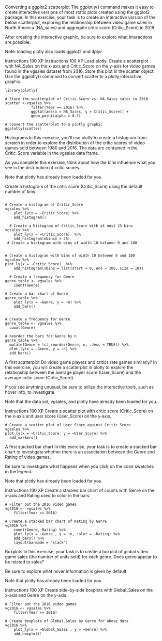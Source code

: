 Converting a ggplot2 scatterplot
The ggplotly() command makes it easy to create interactive versions of most static plots created using the ggplot2 package. In this exercise, your task is to create an interactive version of the below scatterplot, exploring the relationship between video game sales in North America (NA_sales) and aggregate critic score (Critic_Score) in 2016.

After creating the interactive graphic, be sure to explore what interactions are possible.

Note: loading plotly also loads ggplot2 and dplyr.

Instructions
100 XP
Instructions
100 XP
Load plotly.
Create a scatterplot with NA_Sales on the x-axis and Critic_Score on the y-axis for video games found in the vgsales dataset from 2016. Store this plot in the scatter object.
Use the ggplotly() command to convert scatter to a plotly interactive graphic.

```
library(plotly)

# Store the scatterplot of Critic_Score vs. NA_Sales sales in 2016
scatter <-vgsales %>%
			filter(Year == 2016) %>%
			ggplot(aes(x = NA_Sales, y = Critic_Score)) +
			geom_point(alpha = 0.3)

# Convert the scatterplot to a plotly graphic
ggplotly(scatter)
```


Histograms
In this exercise, you'll use plotly to create a histogram from scratch in order to explore the distribution of the critic scores of video games sold between 1980 and 2016. The data are contained in the Critic_Score variable in the vgsales data frame.

As you complete this exercise, think about how the bins influence what you see in the distribution of critic scores.

Note that plotly has already been loaded for you.


Create a histogram of the critic score (Critic_Score) using the default number of bins.




```

# Create a histogram of Critic_Score
vgsales %>%
	plot_ly(x = ~Critic_Score) %>%
	add_histogram()
  
  # Create a histogram of Critic_Score with at most 25 bins
vgsales %>%
	plot_ly(x = ~Critic_Score)  %>%
	add_histogram(nbinsx = 25)
 # Create a histogram with bins of width 10 between 0 and 100


# Create a histogram with bins of width 10 between 0 and 100
vgsales %>%
plot_ly(x = ~Critic_Score)  %>%
	add_histogram(xbins = list(start = 0, end = 100, size = 10))
 
  # Create a frequency for Genre
genre_table <- vgsales %>%
	count(Genre)

# Create a bar chart of Genre
genre_table %>%
	plot_ly(x = ~Genre, y = ~n) %>%
	add_bars()
  
  ```
  
  
  ```
  # Create a frequency for Genre
genre_table <- vgsales %>%
	count(Genre)

# Reorder the bars for Genre by n
genre_table %>%
	mutate(Genre = fct_reorder(Genre, n, .desc = TRUE)) %>%
	plot_ly(x = ~Genre, y = ~n) %>% 
	add_bars()                      
  
```
  
  A first scatterplot
Do video game players and critics rate games similarly? In this exercise, you will create a scatterplot in plotly to explore the relationship between the average player score (User_Score) and the average critic score (Critic_Score).

If you see anything unusual, be sure to utilize the interactive tools, such as hover info, to investigate.

Note that the data set, vgsales, and plotly have already been loaded for you.

Instructions
100 XP
Create a scatter plot with critic score (Critic_Score) on the x-axis and user score (User_Score) on the y-axis.


  ```
  # Create a scatter plot of User_Score against Critic_Score
vgsales %>% 
  plot_ly(x = ~Critic_Score, y = ~User_Score) %>% 
	add_markers()                      
  ```
  
  
  A first stacked bar chart
In this exercise, your task is to create a stacked bar chart to investigate whether there is an association between the Genre and Rating of video games.

Be sure to investigate what happens when you click on the color swatches in the legend.

Note that plotly has already been loaded for you.

Instructions
100 XP
Create a stacked bar chart of counts with Genre on the x-axis and Rating used to color in the bars.


```
# Filter out the 2016 video games
vg2016 <- vgsales %>%
	filter(Year == 2016)

# Create a stacked bar chart of Rating by Genre
vg2016 %>%
	count(Genre, Rating) %>%
	plot_ly(x = ~Genre , y = ~n, color = ~Rating) %>%
  	add_bars() %>%
  	layout(barmode = "stack")
 ```
 
 Boxplots
In this exercise, your task is to create a boxplot of global video game sales (the number of units sold) for each genre. Does genre appear to be related to sales?

Be sure to explore what hover information is given by default.

Note that plotly has already been loaded for you.

Instructions
100 XP
Create side-by-side boxplots with Global_Sales on the x-axis and Genre on the y-axis.


```
# Filter out the 2016 video games
vg2016 <- vgsales %>%
	filter(Year == 2016)

# Create boxplots of Global_Sales by Genre for above data
vg2016 %>% 
    plot_ly(x = ~Global_Sales , y = ~Genre) %>%
    add_boxplot()
  ```
  
  


